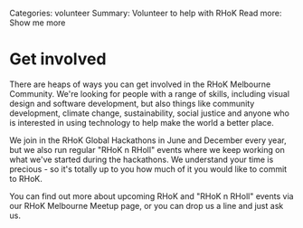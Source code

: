 Categories: volunteer
Summary: Volunteer to help with RHoK
Read more: Show me more

# Get involved

There are heaps of ways you can get involved in the RHoK Melbourne Community.  We're looking for people with a range of skills, including visual design and software development, but also things like community development, climate change, sustainability, social justice and anyone who is interested in using technology to help make the world a better place.

We join in the RHoK Global Hackathons in June and December every year, but we also run regular "RHoK n RHoll" events where we keep working on what we've started during the hackathons.  We understand your time is precious - so it's totally up to you how much of it you would like to commit to RHoK.

You can find out more about upcoming RHoK and "RHoK n RHoll" events via our RHoK Melbourne Meetup page, or you can drop us a line and just ask us.
